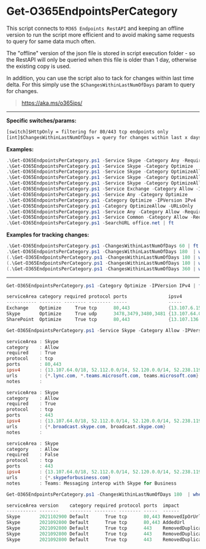 # Get-O365EndpointsPerCategory

This script connects to `M365 Endpoints RestAPI` and keeping an offline version to run the script more efficient and to avoid making same requests to query for same data much often.

The "offline" version of the json file is stored in script execution folder - so the RestAPI will only be queried when this file is older than 1 day, otherwise the existing copy is used.

In addition, you can use the script also to tack for changes within last time delta. For this simply use the `$ChangesWithinLastNumOfDays` param to query for changes.

> <https://aka.ms/o365ips/>

---

**Specific switches/params:**

```txt
[switch]$HttpOnly = filtering for 80/443 tcp endpoints only
[int]$ChangesWithinLastNumOfDays = query for changes within last x days
```

**Examples:**

```powershell
.\Get-O365EndpointsPerCategory.ps1 -Service Skype -Category Any -Required $True -HttpOnly
.\Get-O365EndpointsPerCategory.ps1 -Service Skype -Category Optimize
.\Get-O365EndpointsPerCategory.ps1 -Service Skype -Category OptimizeAllow -IPsOnly
.\Get-O365EndpointsPerCategory.ps1 -Service Skype -Category OptimizeAllow -IPsOnly -IPVersion IPv4
.\Get-O365EndpointsPerCategory.ps1 -Service Skype -Category OptimizeAllow -URLsOnly
.\Get-O365EndpointsPerCategory.ps1 -Service Exchange -Category Allow -IPversion IPv6 -Required $True
.\Get-O365EndpointsPerCategory.ps1 -Service Any -Category Optimize
.\Get-O365EndpointsPerCategory.ps1 -Category Optimize -IPVersion IPv4
.\Get-O365EndpointsPerCategory.ps1 -Category OptimizeAllow -URLsOnly
.\Get-O365EndpointsPerCategory.ps1 -Service Any -Category Allow -Required $True -IPVersion IPv6
.\Get-O365EndpointsPerCategory.ps1 -Service Common -Category Allow -Required $True -IPversion IPv4
.\Get-O365EndpointsPerCategory.ps1 -SearchURL office.net | ft
```

**Examples for tracking changes:**

```powershell
.\Get-O365EndpointsPerCategory.ps1 -ChangesWithinLastNumOfDays 60 | ft
.\Get-O365EndpointsPerCategory.ps1 -ChangesWithinLastNumOfDays 180  | where serviceArea -like *skype* | ft
(.\Get-O365EndpointsPerCategory.ps1 -ChangesWithinLastNumOfDays 180 | where impact -like *remove*).urls | select -Unique
(.\Get-O365EndpointsPerCategory.ps1 -ChangesWithinLastNumOfDays 180 | where impact -like *add*).urls | select -Unique
(.\Get-O365EndpointsPerCategory.ps1 -ChangesWithinLastNumOfDays 360 | where impact -like *add*).ips | select -Unique
```

---

```powershell
Get-O365EndpointsPerCategory.ps1 -Category Optimize -IPVersion IPv4 | ft

serviceArea category required protocol ports               ipsv4                                                                 urls
----------- -------- -------- -------- -----               -----                                                                 ----
Exchange    Optimize     True tcp      80,443              {13.107.6.152/31, 13.107.18.10/31, 13.107.128.0/22, 23.103.160.0/20…} {outlook.office.com, outlook.office365.com}
Skype       Optimize     True udp      3478,3479,3480,3481 {13.107.64.0/18, 52.112.0.0/14, 52.120.0.0/14}
SharePoint  Optimize     True tcp      80,443              {13.107.136.0/22, 40.108.128.0/17, 52.104.0.0/14, 104.146.128.0/17…}  {*.sharepoint.com}
```

```powershell
Get-O365EndpointsPerCategory.ps1 -Service Skype -Category Allow -IPVersion IPv4

serviceArea : Skype
category    : Allow
required    : True
protocol    : tcp
ports       : 80,443
ipsv4       : {13.107.64.0/18, 52.112.0.0/14, 52.120.0.0/14, 52.238.119.141/32…}
urls        : {*.lync.com, *.teams.microsoft.com, teams.microsoft.com}
notes       :

serviceArea : Skype
category    : Allow
required    : True
protocol    : tcp
ports       : 443
ipsv4       : {13.107.64.0/18, 52.112.0.0/14, 52.120.0.0/14, 52.238.119.141/32…}
urls        : {*.broadcast.skype.com, broadcast.skype.com}
notes       :

serviceArea : Skype
category    : Allow
required    : False
protocol    : tcp
ports       : 443
ipsv4       : {13.107.64.0/18, 52.112.0.0/14, 52.120.0.0/14, 52.238.119.141/32…}
urls        : {*.skypeforbusiness.com}
notes       : Teams: Messaging interop with Skype for Business
```

```powershell
Get-O365EndpointsPerCategory.ps1 -ChangesWithinLastNumOfDays 180  | where serviceArea -like *skype* | ft

serviceArea version    category required protocol ports  impact                  ips urls
----------- -------    -------- -------- -------- -----  ------                  --- ----
Skype       2021102900 Default      True tcp      80,443 RemovedIpOrUrl              *.urlp.sfbassets.com
Skype       2021092800 Default      True tcp      80,443 AddedUrl                    *.urlp.sfbassets.com
Skype       2021092800 Default      True tcp      443    RemovedDuplicateIpOrUrl     {*.msecnd.net, ajax.aspnetcdn.com}
Skype       2021092800 Default      True tcp      443    RemovedDuplicateIpOrUrl     amp.azure.net
Skype       2021092800 Default      True tcp      443    RemovedDuplicateIpOrUrl     videoplayercdn.osi.office.net
```
